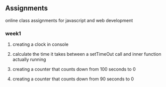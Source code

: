 ## Assignments 
online class assignments for javascript and web development 
### week1 
1) creating a clock in console 
2) calculate the time it takes between a setTimeOut call and inner function actually running

3) creating a counter that counts down from 100 seconds to 0 
3) creating a counter that counts down from 90 seconds to 0 

